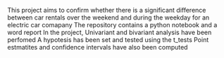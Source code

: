 This project aims to confirm whether there is a significant difference between car rentals over the weekend and during the weekday for an electric car comapany
The repository contains a python notebook and a word report
In the project, Univariant and bivariant analysis have been perfomed
A hypotesis has been set and tested using the t_tests
Point estmatites and confidence intervals have also been computed
